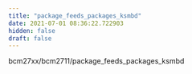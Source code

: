 ```yaml
---
title: "package_feeds_packages_ksmbd"
date: 2021-07-01 08:36:22.722903
hidden: false
draft: false
---
```


bcm27xx/bcm2711/package_feeds_packages_ksmbd


